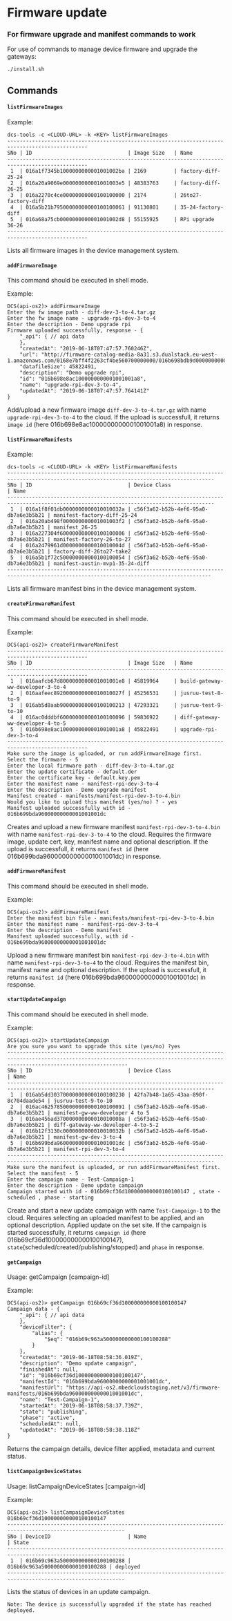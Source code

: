 # Firmware update

### For firmware upgrade and manifest commands to work

For use of commands to manage device firmware and upgrade the gateways: 

    ./install.sh

## Commands

#### `listFirmwareImages`

Example:

```
dcs-tools -c <CLOUD-URL> -k <KEY> listFirmwareImages
------------------------------------------------------------------------------------------------
SNo | ID                               | Image Size   | Name
------------------------------------------------------------------------------------------------
 1  | 016a1f7345b1000000000001001002ba | 2169         | factory-diff-25-24
 2  | 016a20a9069e000000000001001003e5 | 48383763     | factory-diff-26-25
 3  | 016a2270c4ce00000000000100100000 | 2174         | 26to27-factory-diff
 4  | 016a5b21b79500000000000100100061 | 91130801     | 35-24-factory-diff
 5  | 016a68a75cb0000000000001001002d8 | 55155925     | RPi upgrade 36-26
------------------------------------------------------------------------------------------------
```
Lists all firmware images in the device management system.

#### `addFirmwareImage`

This command should be executed in shell mode.

Example:

```
DCS(api-os2)> addFirmwareImage
Enter the fw image path - diff-dev-3-to-4.tar.gz
Enter the fw image name - upgrade-rpi-dev-3-to-4
Enter the description - Demo upgrade rpi
Firmware uploaded successfully, response - {
    "_api": { // api data
    },
    "createdAt": "2019-06-18T07:47:57.760246Z",
    "url": "http://firmware-catalog-media-8a31.s3.dualstack.eu-west-1.amazonaws.com/0168e7bff4f2263cf4be560700000000/016b698bdb9d0000000000010010019d",
    "datafileSize": 45822491,
    "description": "Demo upgrade rpi",
    "id": "016b698e8ac1000000000001001001a8",
    "name": "upgrade-rpi-dev-3-to-4",
    "updatedAt": "2019-06-18T07:47:57.764141Z"
}
```
Add/upload a new firmware image `diff-dev-3-to-4.tar.gz` with name `upgrade-rpi-dev-3-to-4` to the cloud. If the upload is successfull, it returns `image id` (here 016b698e8ac1000000000001001001a8) in response. 

#### `listFirmwareManifests`

Example:

```
dcs-tools -c <CLOUD-URL> -k <KEY> listFirmwareManifests
-----------------------------------------------------------------------------------------------------------------------------------------
SNo | ID                               | Device Class                         | Name
-----------------------------------------------------------------------------------------------------------------------------------------
 1  | 016a1f8f01db0000000000010010032a | c56f3a62-b52b-4ef6-95a0-db7a6e3b5b21 | manifest-factory-diff-25-24
 2  | 016a20ab498f000000000001001003f2 | c56f3a62-b52b-4ef6-95a0-db7a6e3b5b21 | manifest_26-25
 3  | 016a227304f600000000000100100006 | c56f3a62-b52b-4ef6-95a0-db7a6e3b5b21 | manifest-factory-26-to-27
 4  | 016a2479961d0000000000010010004d | c56f3a62-b52b-4ef6-95a0-db7a6e3b5b21 | factory-diff-26to27-take2
 5  | 016a5b1f72c500000000000100100054 | c56f3a62-b52b-4ef6-95a0-db7a6e3b5b21 | manifest-austin-mvp1-35-24-diff
----------------------------------------------------------------------------------------------------------------------------------------
```
Lists all firmware manifest bins in the device management system.

#### `createFirmwareManifest`

This command should be executed in shell mode.

Example:

```
DCS(api-os2)> createFirmwareManifest
------------------------------------------------------------------------------------------------
SNo | ID                               | Image Size   | Name
------------------------------------------------------------------------------------------------
 1  | 016aafcb67d8000000000001001001e8 | 45819964     | build-gateway-ww-developer-3-to-4
 2  | 016aafeec8920000000000010010027f | 45256531     | jusruu-test-8-to-9
 3  | 016ab5d8aab900000000000100100213 | 47293321     | jusruu-test-9-to-10
 4  | 016ac0dddbf600000000000100100096 | 59836922     | diff-gateway-ww-developer-4-to-5
 5  | 016b698e8ac1000000000001001001a8 | 45822491     | upgrade-rpi-dev-3-to-4
------------------------------------------------------------------------------------------------
Make sure the image is uploaded, or run addFirmwareImage first.
Select the firmware - 5
Enter the local firmware path - diff-dev-3-to-4.tar.gz
Enter the update certificate - default.der
Enter the certificate key - default.key.pem
Enter the manifest name - manifest-rpi-dev-3-to-4
Enter the description - Demo upgrade manifest
Manifest created - manifests/manifest-rpi-dev-3-to-4.bin
Would you like to upload this manifest (yes/no) ? - yes
Manifest uploaded successfully with id - 016b699bda96000000000001001001dc
```
Creates and upload a new firmware manifest `manifest-rpi-dev-3-to-4.bin` with name `manifest-rpi-dev-3-to-4` to the cloud. Requires the firmware image, update cert, key, manifest name and optional description. If the upload is successfull, it returns `manifest id` (here 016b699bda96000000000001001001dc) in response.

#### `addFirmwareManifest`

This command should be executed in shell mode.

Example:

```
DCS(api-os2)> addFirmwareManifest
Enter the manifest bin file - manifests/manifest-rpi-dev-3-to-4.bin
Enter the manifest name - manifest-rpi-dev-3-to-4
Enter the description - Demo manifest
Manifest uploaded successfully, with id - 016b699bda96000000000001001001dc
```
Upload a new firmware manifest bin `manifest-rpi-dev-3-to-4.bin` with name `manifest-rpi-dev-3-to-4` to the cloud. Requires the manifest bin, manifest name and optional description. If the upload is successfull, it returns `manifest id` (here 016b699bda96000000000001001001dc) in response.

#### `startUpdateCampaign`

This command should be executed in shell mode.

Example:

```
DCS(api-os2)> startUpdateCampaign
Are you sure you want to upgrade this site (yes/no) ?yes
-----------------------------------------------------------------------------------------------------------------------------------------------------------------------------------
SNo | ID                               | Device Class                         | Name
-----------------------------------------------------------------------------------------------------------------------------------------
 1  | 016ab5dd303700000000000100100230 | 42fa7b48-1a65-43aa-890f-8c704daade54 | jusruu-test-9-to-10
 2  | 016ac462578500000000000100100091 | c56f3a62-b52b-4ef6-95a0-db7a6e3b5b21 | manifest-gw-ww-developer 4 to 5
 3  | 016ae456ad370000000000010010008a | c56f3a62-b52b-4ef6-95a0-db7a6e3b5b21 | diff-gateway-ww-developer-4-to-5-2
 4  | 016b12f3130c0000000000010010032b | c56f3a62-b52b-4ef6-95a0-db7a6e3b5b21 | manifest-gw-dev-3-to-4
 5  | 016b699bda96000000000001001001dc | c56f3a62-b52b-4ef6-95a0-db7a6e3b5b21 | manifest-rpi-dev-3-to-4
-----------------------------------------------------------------------------------------------------------------------------------------
Make sure the manifest is uploaded, or run addFirmwareManifest first.
Select the manifest - 5
Enter the campaign name - Test-Campaign-1
Enter the description - Demo update campaign
Campaign started with id - 016b69cf36d100000000000100100147 , state - scheduled , phase - starting
```
Create and start a new update campaign with name `Test-Campaign-1` to the cloud. Requires selecting an uploaded manifest to be applied, and an optional description. Applied update on the set site. If the campaign is started successfully, it returns `campaign id` (here 016b69cf36d100000000000100100147), `state`(scheduled/created/publishing/stopped) and `phase` in response.

#### `getCampaign`
Usage: getCampaign [campaign-id]

Example:

```
DCS(api-os2)> getCampaign 016b69cf36d100000000000100100147
Campaign data - {
    "_api": { // api data
    },
    "deviceFilter": {
        "alias": {
            "$eq": "016b69c963a500000000000100100288"
        }
    },
    "createdAt": "2019-06-18T08:58:36.019Z",
    "description": "Demo update campaign",
    "finishedAt": null,
    "id": "016b69cf36d100000000000100100147",
    "manifestId": "016b699bda96000000000001001001dc",
    "manifestUrl": "https://api-os2.mbedcloudstaging.net/v3/firmware-manifests/016b699bda96000000000001001001dc",
    "name": "Test-Campaign-1",
    "startedAt": "2019-06-18T08:58:37.739Z",
    "state": "publishing",
    "phase": "active",
    "scheduledAt": null,
    "updatedAt": "2019-06-18T08:58:38.118Z"
}
```
Returns the campaign details, device filter applied, metadata and current status.

#### `listCampaignDeviceStates`
Usage: listCampaignDeviceStates [campaign-id]

Example:

```
DCS(api-os2)> listCampaignDeviceStates 016b69cf36d100000000000100100147
------------------------------------------------------------------------------------------------------------
SNo | DeviceID                         | Name                             | State
------------------------------------------------------------------------------------------------------------
 1  | 016b69c963a500000000000100100288 | 016b69c963a500000000000100100288 | deployed
------------------------------------------------------------------------------------------------------------
```
Lists the status of devices in an update campaign.

`Note: The device is successfully upgraded if the state has reached deployed.`
